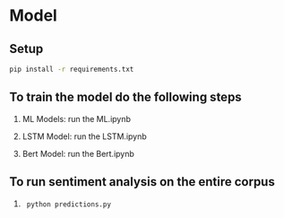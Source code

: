 # Model

## Setup
```bash
pip install -r requirements.txt
```
## To train the model do the following steps

1. ML Models:
    run the ML.ipynb

2. LSTM Model:
    run the LSTM.ipynb

3. Bert Model:
    run the Bert.ipynb

## To run sentiment analysis on the entire corpus

1. ```bash
    python predictions.py
    ```
